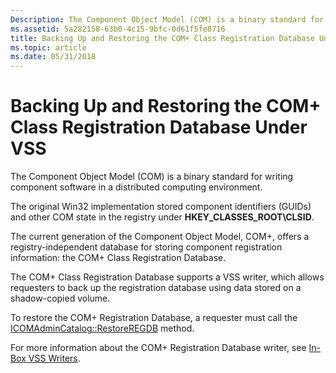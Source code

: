 ```yaml
---
Description: The Component Object Model (COM) is a binary standard for writing component software in a distributed computing environment.
ms.assetid: 5a282158-63b0-4c15-9bfc-0d61f5fe8716
title: Backing Up and Restoring the COM+ Class Registration Database Under VSS
ms.topic: article
ms.date: 05/31/2018
---
```


# Backing Up and Restoring the COM+ Class Registration Database Under VSS

The Component Object Model (COM) is a binary standard for writing component software in a distributed computing environment.

The original Win32 implementation stored component identifiers (GUIDs) and other COM state in the registry under **HKEY\_CLASSES\_ROOT\\CLSID**.

The current generation of the Component Object Model, COM+, offers a registry-independent database for storing component registration information: the COM+ Class Registration Database.

The COM+ Class Registration Database supports a VSS writer, which allows requesters to back up the registration database using data stored on a shadow-copied volume.

To restore the COM+ Registration Database, a requester must call the [ICOMAdminCatalog::RestoreREGDB](https://go.microsoft.com/fwlink/p/?linkid=134110) method.

For more information about the COM+ Registration Database writer, see [In-Box VSS Writers](in-box-vss-writers.md).

 

 



